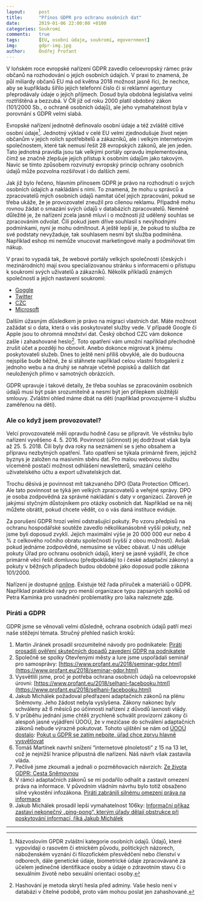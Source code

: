 ```yaml
---
layout:     post
title:      "Přínos GDPR pro ochranu osobních dat"
date:       2019-01-06 22:00:00 +0100
categories: Soukromí
comments:   true
tags:       [EU, osobní údaje, soukromí, egovernment]
img:        gdpr-img.jpg
author:     Ondřej Profant
---
```


V loňském roce evropské nařízení GDPR zavedlo celoevropský rámec práv občanů na rozhodování o jejich osobních údajích. V praxi to znamená, že půl miliardy občanů EU má od května 2018 možnost jasně říci, že nechce, aby se kupříkladu šířilo jejich telefonní číslo či si reklamní agentury přeprodávaly údaje o jejich příjmech. Dosud byla obdobná legislativa velmi roztříštěná a bezzubá. V ČR již od roku 2000 platil obdobný zákon (101/2000 Sb., o ochraně osobních údajů), ale jeho vymahatelnost byla v porovnání s GDPR velmi slabá.

<!--more-->

Evropské nařízení jednotně definovalo osobní údaje a též zvláště citlivé osobní údaje[^1]. Jednotný výklad v celé EU velmi zjednodušuje život nejen občanům v jejich rolích spotřebitelů a zákazníků, ale i velkým internetovým společnostem, které tak nemusí řešit 28 evropských zákonů, ale jen jeden. Tato jednotná pravidla jsou tak velkými portály opravdu implementována, čímž se značně zlepšuje jejich přístup k osobním údajům jako takovým. Navíc se tímto způsobem rozvinutý evropský princip ochrany osobních údajů může pozvolna rozšiřovat i do dalších zemí.

Jak již bylo řečeno, hlavním přínosem GDPR je právo na rozhodnutí o svých osobních údajích a nakládání s nimi. To znamená, že mohu u správců a zpracovatelů mých osobních údajů namítat účel jejich zpracování, pokud se třeba ukáže, že je provozovatel zneužil pro cílenou reklamu. Případně mohu rovnou žádat o smazání svých údajů v databázích zpracovatelů. Neméně důležité je, že nařízení zcela jasně mluví i o možnosti již udělený souhlas se zpracováním odvolat. Čili pokud jsem dříve souhlasil s nevýhodnými podmínkami, nyní je mohu odmítnout. A ještě lepší je, že pokud to služba ze své podstaty nevyžaduje, tak souhlasem nesmí být služba podmíněna. Například eshop mi nemůže vnucovat marketingové maily a podmiňovat tím nákup.

V praxi to vypadá tak, že webové portály velkých společností (českých i mezinárodních) mají svou specializovanou stránku s informacemi o přístupu k soukromí svých uživatelů a zákazníků. Několik příkladů známých společností a jejich nastavení soukromí:

* [Goggle](https://safety.google/privacy/privacy-controls/)
* [Twitter](https://twitter.com/settings/your_twitter_data)
* [CZC](https://www.czc.cz/soukromi/nastaveni)
* [Microsoft](https://account.microsoft.com/privacy/)

Dalším úžasným důsledkem je právo na migraci vlastních dat. Máte možnost zažádat si o data, která o vás poskytovatel služby vede. V případě Google či Apple jsou to ohromná množství dat. Český obchod CZC vám dokonce zašle i zahashované heslo[^2]. Toto opatření vám umožní například přechodně zrušit účet a později ho obnovit. Anebo dokonce migrovat k jinému poskytovateli služeb. Dnes to ještě není příliš obvyklé, ale do budoucna nejspíše bude běžné, že si stáhnete například celou vlastní fotogalerii z jednoho webu a na druhý se nahraje včetně popisků a dalších dat neuložených přímo v samotných obrázcích.

GDPR upravuje i takové detaily, že třeba souhlas se zpracováním osobních údajů musí být psán srozumitelně a nesmí být jen přílepkem složitější smlouvy. Zvláštní ohled máme dbát na děti (například provozujeme-li službu zaměřenou na děti).

### Ale co když jsem provozovatel?

Velcí provozovatelé měli opravdu hodně času se připravit. Ve věstníku bylo nařízení vyvěšeno 4. 5. 2016. Povinnost (účinnost) jej dodržovat však byla až 25. 5. 2018. Čili byly dva roky na seznámení se s jeho obsahem a přípravu nezbytných opatření. Tato opatření se týkala primárně firem, jejichž byznys je založen na masivním sběru dat. Pro malou webovou službu víceméně postačí možnost odhlášení newsletterů, smazání celého uživatelského účtu a export uživatelských dat.

Trochu děsivá je povinnost mít takzvaného DPO (Data Protection Officer). Ale tato povinnost se týká jen velkých zpracovatelů a veřejné správy. DPO je osoba zodpovědná za správné nakládání s daty v organizaci. Zároveň je jakýmsi styčným důstojníkem pro otázky osobních dat. Například se na něj můžete obrátit, pokud chcete vědět, co o vás daná instituce eviduje.

Za porušení GDPR hrozí velmi odstrašující pokuty. Po vzoru předpisů na ochranu hospodářské soutěže zavedlo několikanásobně vyšší pokuty, než jsme byli doposud zvyklí. Jejich maximální výše je 20 000 000 eur nebo 4 % z celkového ročního obratu společnosti (vyšší z obou možností). Avšak pokud jednáme zodpovědně, nemusíme se vůbec obávat. U nás uděluje pokuty Úřad pro ochranu osobních údajů, který se jasně vyjádřil, že chce primárně věci řešit domluvou (předpokládají to i české adaptační zákony) a pokuty v běžných případech budou obdobné jako doposud podle zákona 101/2000.

Nařízení je dostupné [online](http://www.privacy-regulation.eu). Existuje též řada příruček a materiálů o GDPR. Například praktické rady pro menší organizace typu zapsaných spolků od Petra Kamínka pro usnadnění problematiky pro laika naleznete [zde](https://sites.google.com/site/jaknagdpr/home).

### Piráti a GDPR

GDPR jsme se věnovali velmi důsledně, ochrana osobních údajů patří mezi naše stěžejní témata. Stručný přehled našich kroků:

1. Martin Jiránek prosadil srozumitelné návody pro podnikatele: [Piráti prosadili ověření skutečných dopadů zavedení GDPR na podnikatele ](https://www.pirati.cz/tiskove-zpravy/pirati-posoudili-vliv-gdpr-na-podnikatele.html)
2. Společně se spolky Otevřenými městy a Iure jsme uspořádali seminář pro samosprávy: [https://www.profant.eu/2018/seminar-gdpr.html](https://www.profant.eu/2018/seminar-gdpr.html) 
3. Vysvětlili jsme, proč je potřeba ochrana osobních údajů na celoevropské úrovni: [https://www.profant.eu/2018/selhani-facebooku.html](https://www.profant.eu/2018/selhani-facebooku.html)
4. Jakub Michálek požadoval předřazení adaptačních zákonů na plénu Sněmovny. Jeho žádost nebyla vyslyšena. Zákony nakonec byly schváleny až 6 měsíců po účinnosti nařízení z důvodů laxnosti vlády.
5. V průběhu jednání jsme chtěli zrychleně schválit provizorní zákony či alespoň jasné vyjádření ÚOOÚ, že v mezičase do schválení adaptačních zákonů nebude výrazně pokutovat. Tohoto ujištění se nám od [ÚOOÚ dostalo](https://www.uoou.cz/desatero-omylu/ds-4818/archiv=0&p1=4841):
[Pokut u GDPR se zatím nebojte, úřad chce zprvu hlavně vysvětlovat](https://www.podnikatel.cz/clanky/pokut-u-gdpr-se-zatim-nebojte-urad-chce-zprvu-hlavne-vysvetlovat/)
6. Tomáš Martínek navrhl snížení “internetové plnoletosti” z 15 na 13 let, což je nejnižší hranice přípustná dle nařízení. Náš návrh však zastavila vláda.
7. Pečlivě jsme zkoumali a jednali o pozměňovacích návrzích: [Ze života GDPR: Cesta Sněmovnou](https://www.profant.eu/2018/gdpr-ve-snemovne.html) 
8. V rámci adaptačních zákonů se mi podařilo odhalit a zastavit omezení práva na informace. V původním vládním návrhu bylo totiž obsaženo silné vykostění infozákona. [Piráti zabránili silnému omezení práva na informace ](https://www.pirati.cz/tiskove-zpravy/pirati-zabranili-silnemu-omezeni-prava-na-informace.html) 
9. Jakub Michálek prosadil lepší vymahatelnost 106ky: [Informační příkaz zastaví nekonečný „ping-pong“, kterým úřady dělají obstrukce při poskytování informací, říká Jakub Michálek](https://www.pirati.cz/tiskove-zpravy/tretim-ctenim-prosel-informacni-prikaz-konec-obstrukci-pri-psokytovani-informacim.html)

---

[^1]: Názvoslovím GPDR zvláštní kategorie osobních údajů. Údajů, které vypovídají o rasovém či etnickém původu, politických názorech, náboženském vyznání či filozofickém přesvědčení nebo členství v odborech, dále genetické údaje, biometrické údaje zpracovávané za účelem jedinečné identifikace osoby a údaje o zdravotním stavu či o sexuálním životě nebo sexuální orientaci osoby.

[^2]: Hashování je metoda skrytí hesla před adminy. Vaše heslo není v databázi v čitelné podobě, proto vám mohou poslat jen zahashované.
